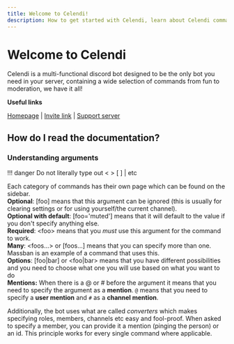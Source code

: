 ```yaml
---
title: Welcome to Celendi!
description: How to get started with Celendi, learn about Celendi commands and get an overview about the bot!
---
```

# Welcome to Celendi

Celendi is a multi-functional discord bot designed to be the only bot you need in your server, containing a wide selection of commands from fun to moderation, we have it all!

**Useful links**

[Homepage](https://celendi.me) | [Invite link](https://celendi.me/invite) | [Support server](https://celendi.me/discord)

## How do I read the documentation?

### Understanding arguments

!!! danger
    Do not literally type out &lt;   &gt; [   ] \| etc

Each category of commands has their own page which can be found on the sidebar.  
**Optional**: \[foo\] means that this argument can be ignored \(this is usually for clearing settings or for using yourself/the current channel\).      
**Optional with default**: \[foo='muted'\] means that it will default to the value if you don't specify anything else.     
**Required**: &lt;foo&gt; means that you _must_ use this argument for the command to work.    
**Many**: &lt;foos...&gt; or \[foos...\] means that you can specify more than one. Massban is an example of a command that uses this.   
**Options**: \[foo\|bar\] or &lt;foo\|bar&gt; means that you have different possibilities and you need to choose what one you will use based on what you want to do      
**Mentions:** When there is a @ or # before the argument it means that you need to specify the argument as a **mention**. `@` means that you need to specify a **user mention** and `#` as a **channel mention**.   

Additionally, the bot uses what are called _converters_ which makes specifying roles, members, channels etc easy and fool-proof. When asked to specify a member, you can provide it a mention \(pinging the person\) or an id. This principle works for every single command where applicable.